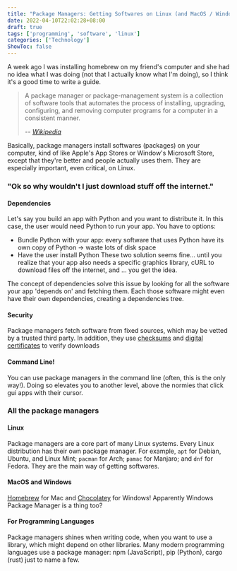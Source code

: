 ```yaml
---
title: "Package Managers: Getting Softwares on Linux (and MacOS / Windows)"
date: 2022-04-10T22:02:28+08:00
draft: true
tags: ['programming', 'software', 'linux']
categories: ['Technology']
ShowToc: false
---
```



A week ago I was installing homebrew on my friend's computer and she had no idea what I was doing (not that I actually know what I'm doing), so I think it's a good time to write a guide.

> A package manager or package-management system is a collection of software tools that automates the process of installing, upgrading, configuring, and removing computer programs for a computer in a consistent manner.
> 
> -- *[Wikipedia](https://en.wikipedia.org/wiki/Package_manager)*

Basically, package managers install softwares (packages) on your computer, kind of like Apple's App Stores or Window's Microsoft Store, except that they're better and people actually uses them. They are especially important, even critical, on Linux.

### "Ok so why wouldn't I just download stuff off the internet."

#### Dependencies
Let's say you build an app with Python and you want to distribute it. In this case, the user would need Python to run your app. You have to options:
- Bundle Python with your app: every software that uses Python have its own copy of Python -> waste lots of disk space
- Have the user install Python
These two solution seems fine... until you realize that your app also needs a specific graphics library, cURL to download files off the internet, and ... you get the idea.

The concept of dependencies solve this issue by looking for all the software your app 'depends on' and fetching them. Each those software might even have their own dependencies, creating a dependencies tree.

#### Security
Package managers fetch software from fixed sources, which may be vetted by a trusted third party. In addition, they use [checksums](https://en.wikipedia.org/wiki/Checksum) and [digital certificates](https://en.wikipedia.org/wiki/Digital_certificate) to verify downloads

#### Command Line!
You can use package managers in the command line (often, this is the only way!). Doing so elevates you to another level, above the normies that click gui apps with their cursor.

### All the package managers
#### Linux
Package managers are a core part of many Linux systems. Every Linux distribution has their own package manager. For example, `apt` for Debian, Ubuntu, and Linux Mint; `pacman` for Arch; `pamac` for Manjaro; and `dnf` for Fedora. They are the main way of getting softwares.

#### MacOS and Windows
[Homebrew](https://brew.sh/) for Mac and [Chocolatey](https://chocolatey.org/) for Windows! Apparently Windows Package Manager is a thing too?

#### For Programming Languages
Package managers shines when writing code, when you want to use a library, which might depend on other libraries. Many modern programming languages use a package manager: npm (JavaScript), pip (Python), cargo (rust) just to name a few.


